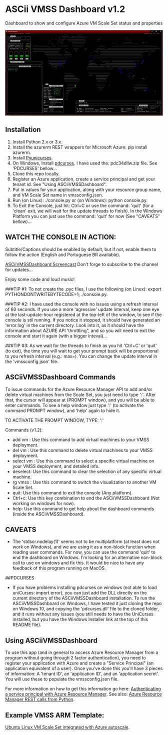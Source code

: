 # ASCii VMSS Dashboard v1.2
Dashboard to show and configure Azure VM Scale Set status and properties

![Image of ASCii VMSS Dashboard](https://raw.githubusercontent.com/msleal/msleal.github.com/master/asciidash-v1-2.png)


## Installation
  1. Install Python 2.x or 3.x.
  2. Install the azurerm REST wrappers for Microsoft Azure: pip install azurerm.
  3. Install [Pyunicurses](https://sourceforge.net/projects/pyunicurses/).
  4. On Windows, Install [pdcurses](http://pdcurses.sourceforge.net/). I have used the: pdc34dllw.zip file. See 'PDCURSES' bellow...
  5. Clone this repo locally.
  6. Register an Azure application, create a service principal and get your tenant id. See "Using ASCiiVMSSDashboard".
  7. Put in values for your application, along with your resource group name, and VM Scale Set name in vmssconfig.json.
  8. Run (on Linux): ./console.py or (on Windows): python console.py.
  9. To Exit the Console, just hit: Ctrl+C or use the command: 'quit' (for a 'clean' exit, we will wait for the update threads to finish).
In the Windows Platform you can just use the command: 'quit' for now (See "CAVEATS" bellow)...

## WATCH THE CONSOLE IN ACTION:
Subtitle/Captions should be enabled by default, but if not, enable them to follow the action (English and Portuguese BR available).

[ASCiiVMSSDashboard Screencast](https://www.youtube.com/watch?v=MomiZ9rU9NU)
Don't forge to subscribe to the channel for updates...

Enjoy some code and loud music!

###TIP #1: 
To not create the .pyc files, I use the following (on Linux): export PYTHONDONTWRITEBYTECODE=1; ./console.py.

###TIP #2:
I have used the console with no issues using a refresh interval of 60 seconds. If you use a more 'agressive'
update interval, keep one eye at the last-update-hour registered at the top-left of the window, to see if the console 
is stil running.  If you notice it stopped, it should have generated an 'error.log' in the current directory. 
Look into it, as it should have the information about AZURE API 'throttling", and so you will need to exit the console
and start it again (with a bigger inteval)...
 
###TIP #3:
As we wait for the threads to finish as you hit 'Ctrl+C' or 'quit' (to exit), the time you will wait to get your prompt
back will be proportional to you refresh interval (e.g.: max=<INTERVAL>). You can change the update interval in the 
'vmssconfig.json' file.

## ASCiiVMSSDashboard Commands
  To issue commands for the Azure Resource Manager API to add and/or delete virtual machines from the Scale Set,
you just need to type ':'. After that, the cursor will appear at (PROMPT window), and you will be able to enter commands.
To see a help window just type ':' (to activate the command PROMPT window), and 'help' again to hide it.

TO ACTIVATE THE PROMPT WINDOW, TYPE: ':'

Commands (v1.2):
- add vm <nr>: Use this command to add virtual machines to your VMSS deployment.
- del vm <nr>: Use this command to delete virtual machines to your VMSS deployment.
- select vm <nr>: Use this command to select a specific virtual machine on your VMSS deployment, and detailed info.
- deselect: Use this command to clear the selection of any specific virtual machine.
- rg <resourcegroupname> vmss <vm scale set name>: Use this command to switch the visualization to another VM Scale Set.
- quit: Use this command to exit the console (Any platform).
- Ctrl+c: Use this key combination to end the ASCiiVMSSDashboard (Not working on windows for now).
- help: Use this command to get help about the dashboard commands (inside the ASCiiVMSSDashboard).

## CAVEATS
- The 'stdscr.nodelay(1)' seems not to be multiplatform (at least does not work on Windows), and we are using it 
as a non-block function when reading user commands. For now, you can use the command 'quit' to end the dashboard on Windows. 
I'm looking for an alternative non-block call to use on windows and fix this. It would be nice to have any feedback of this program 
running on MacOS. 

##PDCURSES
- If you have problems installing pdcurses on windows (not able to load uniCurses: import error), you can just add the DLL directly
on the current directory of the ASCiiVMSSDashboard installation. To run the ASCiiVMSSDashboard on Windows, I have tested it 
just cloning the repo on Windows 10, and copying the 'pdcurses.dll' file to the cloned folder, and it runs without any issues (you
still needs to have the UniCurses installed, but you have the Windows Installer link at the top of this README file). 

## Using ASCiiVMSSDashboard 
To use this app (and in general to access Azure Resource Manager from a program without going through 2 factor authentication), 
you need to register your application with Azure and create a "Service Principal" (an application equivalent of a user). 
Once you've done this you'll have 3 pieces of information: A 'tenant ID', an 'application ID', and an 'application secret'.
You will use these to populate the vmssconfig.json file. 

For more information on how to get this information go here: [Authenticating a service principal with Azure Resource Manager][service-principle].
See also: [Azure Resource Manager REST calls from Python][python-auth].

## Example VMSS ARM Template:
[Ubuntu Linux VM Scale Set integrated with Azure autoscale][arm-template].

[service-principle]: https://azure.microsoft.com/en-us/documentation/articles/resource-group-authenticate-service-principal/
[python-auth]: https://msftstack.wordpress.com/2016/01/05/azure-resource-manager-authentication-with-python
[arm-template]: https://github.com/Azure/azure-quickstart-templates/tree/master/201-vmss-ubuntu-autoscale
